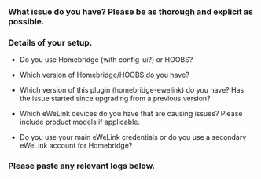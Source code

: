 <!-- PLEASE READ BEFORE POSTING A NEW ISSUE
   → If you are giving feedback or requesting a new feature then feel free to ignore this template.
   → If you are experiencing an issue with the plugin then please use this template as well as you can.
   → Things that may seem unimportant to you are often helpful in finding the cause of the issue.
-->

### What issue do you have? Please be as thorough and explicit as possible.



### Details of your setup.
* Do you use Homebridge (with config-ui?) or HOOBS? 



* Which version of Homebridge/HOOBS do you have?



* Which version of this plugin (homebridge-ewelink) do you have? Has the issue started since upgrading from a previous version?



* Which eWeLink devices do you have that are causing issues? Please include product models if applicable.



* Do you use your main eWeLink credentials or do you use a secondary eWeLink account for Homebridge?



### Please paste any relevant logs below.
<!-- ABOUT LOGS
   → More thorough logging can be seen by enabling 'Debug Logging' and
        ...'Request & Response Logging' in the plugin settings.
   → If you are posting an error then it is helpful for me to also see
        ...the previous few lines as this can show the cause of the error.
   → Please enter the logs between the two ``` lines below so that
        ...the logs are formatted in a way which is easier to read.
-->

```

```
